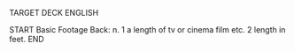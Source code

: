 TARGET DECK
ENGLISH

START
Basic
Footage
Back: n. 1 a length of tv or cinema film etc. 2 length in feet.
END
